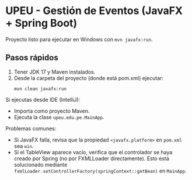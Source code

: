 # UPEU - Gestión de Eventos (JavaFX + Spring Boot)

Proyecto listo para ejecutar en Windows con `mvn javafx:run`.

## Pasos rápidos
1. Tener JDK 17 y Maven instalados.
2. Desde la carpeta del proyecto (donde está pom.xml) ejecutar:
   ```
   mvn clean javafx:run
   ```

Si ejecutas desde IDE (IntelliJ):
- Importa como proyecto Maven.
- Ejecuta la clase `upeu.edu.pe.MainApp`.

Problemas comunes:
- Si JavaFX falla, revisa que la propiedad `<javafx.platform>` en `pom.xml` sea `win`.
- Si el TableView aparece vacío, verifica que el controlador se haya creado por Spring (no por FXMLLoader directamente). Esto está solucionado mediante `fxmlLoader.setControllerFactory(springContext::getBean)` en `MainApp`.
